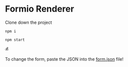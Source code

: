 # Formio Renderer

Clone down the project

`npm i`

`npm start`

`💰`

To change the form, paste the JSON into the [form.json](src/javascripts/form.json) file!
